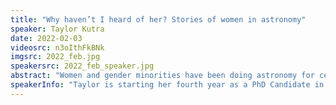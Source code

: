 ```yaml
---
title: "Why haven’t I heard of her? Stories of women in astronomy"
speaker: Taylor Kutra
date: 2022-02-03
videosrc: n3oIthFkBNk
imgsrc: 2022_feb.jpg
speakersrc: 2022_feb_speaker.jpg
abstract: "Women and gender minorities have been doing astronomy for centuries but often their contributions are under acknowledged. In celebration of the International day for Women and Girls in STEM, we will be learning about several women and their contributions to astronomy. Their discoveries span everything from the movement of stars in galaxies, to the physics of stars, and the study of planets inside and outside the solar system."
speakerInfo: "Taylor is starting her fourth year as a PhD Candidate in the Department of Astronomy and Astrophysics at the University of Toronto. She did her undergraduate degree at Quest University Canada in British Columbia where she studied physics and astronomy. When she isn't doing astronomy, she spends her time backpacking, paddling, climbing, and taking care of her rescue dog, Shanty."
---
```

